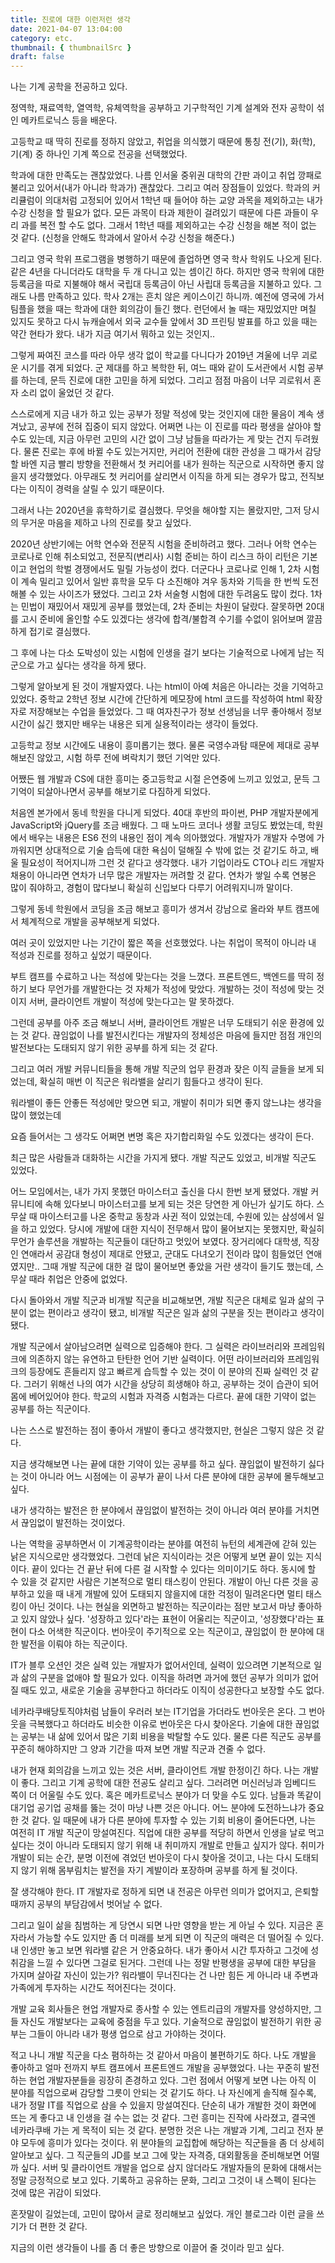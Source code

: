 ```yaml
---
title: 진로에 대한 이런저런 생각
date: 2021-04-07 13:04:00
category: etc.
thumbnail: { thumbnailSrc }
draft: false
---
```


나는 기계 공학을 전공하고 있다.

정역학, 재료역학, 열역학, 유체역학을 공부하고 기구학적인 기계 설계와 전자 공학이 섞인 메카트로닉스 등을 배운다.

고등학교 때 딱히 진로를 정하지 않았고, 취업을 의식했기 때문에 통칭 전(기), 화(학), 기(계) 중 하나인 기계 쪽으로 전공을 선택했었다.

학과에 대한 만족도는 괜찮았었다.
나름 인서울 중위권 대학의 간판 과이고 취업 깡패로 불리고 있어서(내가 아니라 학과가) 괜찮았다.
그리고 여러 장점들이 있었다.
학과의 커리큘럼이 의대처럼 고정되어 있어서 1학년 때 들어야 하는 교양 과목을 제외하고는 내가 수강 신청을 할 필요가 없다.
모든 과목이 타과 제한이 걸려있기 때문에 다른 과들이 우리 과를 복전 할 수도 없다. 그래서 1학년 때를 제외하고는 수강 신청을 해본 적이 없는 것 같다. (신청을 안해도 학과에서 알아서 수강 신청을 해준다.)

그리고 영국 학위 프로그램을 병행하기 때문에 졸업하면 영국 학사 학위도 나오게 된다.
같은 4년을 다니더라도 대학을 두 개 다니고 있는 셈이긴 하다.
하지만 영국 학위에 대한 등록금을 따로 지불해야 해서 국립대 등록금이 아닌 사립대 등록금을 지불하고 있다.
그래도 나름 만족하고 있다. 학사 2개는 흔치 않은 케이스이긴 하니까.
예전에 영국에 가서 팀플을 했을 때는 학과에 대한 회의감이 들긴 했다. 런던에서 놀 때는 재밌었지만 며칠 있지도 못하고 다시 뉴캐슬에서 외국 교수들 앞에서 3D 프린팅 발표를 하고 있을 때는 약간 현타가 왔다. 내가 지금 여기서 뭐하고 있는 것인지..

그렇게 짜여진 코스를 따라 아무 생각 없이 학교를 다니다가 2019년 겨울에 너무 괴로운 시기를 겪게 되었다.
군 제대를 하고 복학한 뒤, 여느 때와 같이 도서관에서 시험 공부를 하는데, 문득 진로에 대한 고민을 하게 되었다. 그리고 점점 마음이 너무 괴로워서 혼자 소리 없이 울었던 것 같다.

스스로에게 지금 내가 하고 있는 공부가 정말 적성에 맞는 것인지에 대한 물음이 계속 생겨났고, 공부에 전혀 집중이 되지 않았다.
어쩌면 나는 이 진로를 따라 평생을 살아야 할 수도 있는데, 지금 아무런 고민의 시간 없이 그냥 남들을 따라가는 게 맞는 건지 두려웠다.
물론 진로는 후에 바뀔 수도 있는거지만, 커리어 전환에 대한 관성을 그 때가서 감당할 바엔 지금 빨리 방향을 전환해서 첫 커리어를 내가 원하는 직군으로 시작하면 좋지 않을지 생각했었다.
아무래도 첫 커리어를 살리면서 이직을 하게 되는 경우가 많고, 전직보다는 이직이 경력을 살릴 수 있기 때문이다.

그래서 나는 2020년을 휴학하기로 결심했다.
무엇을 해야할 지는 몰랐지만, 그저 당시의 무거운 마음을 제하고 나의 진로를 찾고 싶었다.

2020년 상반기에는 어학 연수와 전문직 시험을 준비하려고 했다.
그러나 어학 연수는 코로나로 인해 취소되었고, 전문직(변리사) 시험 준비는 하이 리스크 하이 리턴은 기본이고 현업의 학벌 경쟁에서도 밀릴 가능성이 컸다.
더군다나 코로나로 인해 1, 2차 시험이 계속 밀리고 있어서 일반 휴학을 모두 다 소진해야 겨우 동차와 기득을 한 번씩 도전해볼 수 있는 사이즈가 됐었다.
그리고 2차 서술형 시험에 대한 두려움도 많이 컸다.
1차는 민법이 재밌어서 재밌게 공부를 했었는데, 2차 준비는 차원이 달랐다.
잘못하면 20대를 고시 준비에 올인할 수도 있겠다는 생각에 합격/불합격 수기를 수없이 읽어보며 깔끔하게 접기로 결심했다.

그 후에 나는 다소 도박성이 있는 시험에 인생을 걸기 보다는 기술적으로 나에게 남는 직군으로 가고 싶다는 생각을 하게 됐다.

그렇게 알아보게 된 것이 개발자였다.
나는 html이 아예 처음은 아니라는 것을 기억하고 있었다.
중학교 2학년 정보 시간에 간단하게 메모장에 html 코드를 작성하여 html 확장자로 저장해보는 수업을 들었었다.
그 때 여자친구가 정보 선생님을 너무 좋아해서 정보 시간이 싫긴 했지만 배우는 내용은 되게 실용적이라는 생각이 들었다.

고등학교 정보 시간에도 내용이 흥미롭기는 했다.
물론 국영수과탐 때문에 제대로 공부해보진 않았고, 시험 하루 전에 벼락치기 했던 기억만 있다.

어쨌든 웹 개발과 CS에 대한 흥미는 중고등학교 시절 은연중에 느끼고 있었고, 문득 그 기억이 되살아나면서 공부를 해보기로 다짐하게 되었다.

처음엔 본가에서 동네 학원을 다니게 되었다.
40대 후반의 파이썬, PHP 개발자분에게 JavaScript와 jQuery를 조금 배웠다.
그 때 노마드 코더나 생활 코딩도 봤었는데, 학원에서 배우는 내용은 ES6 전의 내용인 점이 계속 의아했었다. 개발자가 개발자 수명에 가까워지면 상대적으로 기술 습득에 대한 욕심이 덜해질 수 밖에 없는 것 같기도 하고, 배울 필요성이 적어지니까 그런 것 같다고 생각했다.
내가 기업이라도 CTO나 리드 개발자 채용이 아니라면 연차가 너무 많은 개발자는 꺼려할 것 같다.
연차가 쌓일 수록 연봉은 많이 줘야하고, 경험이 많다보니 확실히 신입보다 다루기 어려워지니까 말이다.

그렇게 동네 학원에서 코딩을 조금 해보고 흥미가 생겨서 강남으로 올라와 부트 캠프에서 체계적으로 개발을 공부해보게 되었다.

여러 곳이 있었지만 나는 기간이 짧은 쪽을 선호했었다.
나는 취업이 목적이 아니라 내 적성과 진로를 정하고 싶었기 때문이다.

부트 캠프를 수료하고 나는 적성에 맞는다는 것을 느꼈다.
프론트엔드, 백엔드를 딱히 정하기 보다 무언가를 개발한다는 것 자체가 적성에 맞았다.
개발하는 것이 적성에 맞는 것이지 서버, 클라이언트 개발이 적성에 맞는다고는 말 못하겠다.

그런데 공부를 아주 조금 해보니 서버, 클라이언트 개발은 너무 도태되기 쉬운 환경에 있는 것 같다.
끊임없이 나를 발전시킨다는 개발자의 정체성은 마음에 들지만 점점 개인의 발전보다는 도태되지 않기 위한 공부를 하게 되는 것 같다.

그리고 여러 개발 커뮤니티들을 통해 개발 직군의 업무 환경과 잦은 이직 글들을 보게 되었는데, 확실히 매번 이 직군은 워라밸을 살리기 힘들다고 생각이 된다.

워라밸이 좋든 안좋든 적성에만 맞으면 되고, 개발이 취미가 되면 좋지 않느냐는 생각을 많이 했었는데

요즘 들어서는 그 생각도 어쩌면 변명 혹은 자기합리화일 수도 있겠다는 생각이 든다.

최근 많은 사람들과 대화하는 시간을 가지게 됐다.
개발 직군도 있었고, 비개발 직군도 있었다.

어느 모임에서는, 내가 가지 못했던 마이스터고 출신을 다시 한번 보게 됐었다. 개발 커뮤니티에 속해 있다보니 마이스터고를 보게 되는 것은 당연한 게 아닌가 싶기도 하다.
스무살 때 마이스터고를 나온 중학교 동창과 사귄 적이 있었는데, 수원에 있는 삼성에서 일을 하고 있었다.
당시에 개발에 대한 지식이 전무해서 많이 물어보지는 못했지만, 확실히 무언가 솔루션을 개발하는 직군들이 대단하고 멋있어 보였다.
장거리에다 대학생, 직장인 연애라서 공감대 형성이 제대로 안됐고, 군대도 다녀오기 전이라 많이 힘들었던 연애였지만..
그때 개발 직군에 대한 걸 많이 물어보면 좋았을 거란 생각이 들기도 했는데, 스무살 때라 취업은 안중에 없었다.

다시 돌아와서 개발 직군과 비개발 직군을 비교해보면, 개발 직군은 대체로 일과 삶의 구분이 없는 편이라고 생각이 됐고, 비개발 직군은 일과 삶의 구분을 짓는 편이라고 생각이 됐다.

개발 직군에서 살아남으려면 실력으로 입증해야 한다.
그 실력은 라이브러리와 프레임워크에 의존하지 않는 유연하고 탄탄한 언어 기반 실력이다.
어떤 라이브러리와 프레임워크의 등장에도 흔들리지 않고 빠르게 습득할 수 있는 것이 이 분야의 진짜 실력인 것 같다.
그러기 위해선 나의 여가 시간을 상당히 희생해야 하고, 공부하는 것이 습관이 되어 몸에 베어있어야 한다. 학교의 시험과 자격증 시험과는 다르다. 끝에 대한 기약이 없는 공부를 하는 직군이다.

나는 스스로 발전하는 점이 좋아서 개발이 좋다고 생각했지만, 현실은 그렇지 않은 것 같다.

지금 생각해보면 나는 끝에 대한 기약이 있는 공부를 하고 싶다.
끊임없이 발전하기 싫다는 것이 아니라 어느 시점에는 이 공부가 끝이 나서 다른 분야에 대한 공부에 몰두해보고 싶다.

내가 생각하는 발전은 한 분야에서 끊임없이 발전하는 것이 아니라 여러 분야를 거치면서 끊임없이 발전하는 것이었다.

나는 역학을 공부하면서 이 기계공학이라는 분야를 여전히 뉴턴의 세계관에 갇혀 있는 낡은 지식으로만 생각했었다.
그런데 낡은 지식이라는 것은 어떻게 보면 끝이 있는 지식이다.
끝이 있다는 건 끝난 뒤에 다른 걸 시작할 수 있다는 의미이기도 하다.
동시에 할 수 있을 것 같지만 사람은 기본적으로 멀티 태스킹이 안된다.
개발이 아닌 다른 것을 공부하고 있을 때 내게 개발에 있어 도태되지 않을지에 대한 걱정이 밀려온다면 멀티 태스킹이 아닌 것이다.
나는 현실을 외면하고 발전하는 직군이라는 점만 보고서 마냥 좋아하고 있지 않았나 싶다.
'성장하고 있다'라는 표현이 어울리는 직군이고, '성장했다'라는 표현이 다소 어색한 직군이다.
번아웃이 주기적으로 오는 직군이고, 끊임없이 한 분야에 대한 발전을 이뤄야 하는 직군이다.

IT가 블루 오션인 것은 실력 있는 개발자가 없어서인데,
실력이 있으려면 기본적으로 일과 삶의 구분을 없애야 할 필요가 있다. 이직을 하려면 과거에 했던 공부가 의미가 없어질 때도 있고, 새로운 기술을 공부한다고 하더라도 이직이 성공한다고 보장할 수도 없다.

네카라쿠배당토직야처럼 남들이 우러러 보는 IT기업을 가더라도 번아웃은 온다.
그 번아웃을 극복했다고 하더라도 비슷한 이유로 번아웃은 다시 찾아온다.
기술에 대한 끊임없는 공부는 내 삶에 있어서 많은 기회 비용을 박탈할 수도 있다.
물론 다른 직군도 공부를 꾸준히 해야하지만 그 양과 기간을 따져 보면 개발 직군과 견줄 수 없다.

내가 현재 회의감을 느끼고 있는 것은 서버, 클라이언트 개발 한정이긴 하다.
나는 개발이 좋다. 그리고 기계 공학에 대한 전공도 살리고 싶다.
그러려면 머신러닝과 임베디드 쪽이 더 어울릴 수도 있다.
혹은 메카트로닉스 분야가 더 맞을 수도 있다.
남들과 똑같이 대기업 공기업 공채를 뚫는 것이 마냥 나쁜 것은 아니다. 어느 분야에 도전하느냐가 중요한 것 같다.
일 때문에 내가 다른 분야에 투자할 수 있는 기회 비용이 줄어든다면, 나는 여전히 IT 개발 직군이 망설여진다.
직업에 대한 공부를 적당히 하면서 인생을 날로 먹고 싶다는 것이 아니라 도태되지 않기 위해 내 취미까지 개발로 만들고 싶지가 않다.
취미가 개발이 되는 순간, 분명 이전에 겪었던 번아웃이 다시 찾아올 것이고, 나는 다시 도태되지 않기 위해 몸부림치는 발전을 자기 계발이라 포장하며 공부를 하게 될 것이다.

잘 생각해야 한다. IT 개발자로 정하게 되면 내 전공은 아무런 의미가 없어지고, 은퇴할 때까지 공부의 부담감에서 벗어날 수 없다.

그리고 일이 삶을 침범하는 게 당연시 되면 나만 영향을 받는 게 아닐 수 있다. 지금은 혼자라서 가능할 수도 있지만 좀 더 미래를 보게 되면 이 직군의 매력은 더 떨어질 수 있다. 내 인생만 놓고 보면 워라밸 같은 거 안중요하다. 내가 좋아서 시간 투자하고 그것에 성취감을 느낄 수 있다면 그걸로 된거다.
그런데 나는 정말 반평생을 공부에 대한 부담을 가지며 살아갈 자신이 있는가? 워라밸이 무너진다는 건 나만 힘든 게 아니라 내 주변과 가족에게 투자하는 시간도 적어진다는 것이다.

개발 교육 회사들은 현업 개발자로 종사할 수 있는 엔트리급의 개발자를 양성하지만, 그들 자신도 개발보다는 교육에 중점을 두고 있다. 기술적으로 끊임없이 발전하기 위한 공부는 그들이 아니라 내가 평생 업으로 삼고 가야하는 것이다.

적고 나니 개발 직군을 다소 폄하하는 것 같아서 마음이 불편하기도 하다. 나도 개발을 좋아하고 얼마 전까지 부트 캠프에서 프론트엔드 개발을 공부했었다. 나는 꾸준히 발전하는 현업 개발자분들을 굉장히 존경하고 있다. 그런 점에서 어떻게 보면 나는 아직 이 분야를 직업으로써 감당할 그릇이 안되는 것 같기도 하다.
나 자신에게 솔직해 질수록, 내가 정말 IT를 직업으로 삼을 수 있을지 망설여진다.
단순히 내가 개발한 것이 화면에 뜨는 게 좋다고 내 인생을 걸 수는 없는 것 같다.
그런 흥미는 진작에 사라졌고, 결국엔 네카라쿠배 가는 게 목적이 되는 것 같다.
분명한 것은 나는 개발과 기계, 그리고 전자 분야 모두에 흥미가 있다는 것이다.
위 분야들의 교집합에 해당하는 직군들을 좀 더 상세히 알아보고 싶다.
그 직군들의 JD를 보고 그에 맞는 자격증, 대외활동을 준비해보면 어떨까 싶다.
서버 및 클라이언트 개발을 업으로 삼지 않더라도 개발자들의 문화에 대해서는 정말 긍정적으로 보고 있다.
기록하고 공유하는 문화, 그리고 그것이 내 스펙이 된다는 것에 많은 귀감이 되었다.

혼잣말이 길었는데, 고민이 많아서 글로 정리해보고 싶었다. 개인 블로그라 이런 글을 쓰기가 더 편한 것 같다.

지금의 이런 생각들이 나를 좀 더 좋은 방향으로 이끌어 줄 것이라 믿고 싶다.
